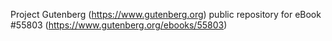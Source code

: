 Project Gutenberg (https://www.gutenberg.org) public repository for
eBook #55803 (https://www.gutenberg.org/ebooks/55803)
